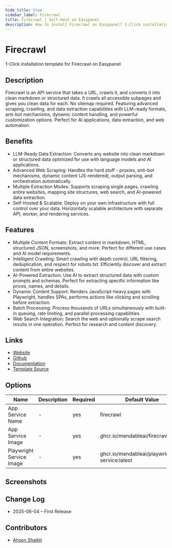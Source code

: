 ```yaml
---
hide_title: true
sidebar_label: Firecrawl
title: Firecrawl | Self-Host on Easypanel
description: How to install Firecrawl on Easypanel? 1-Click installation template for Firecrawl on Easypanel
---
```


<!-- generated -->

# Firecrawl

1-Click installation template for Firecrawl on Easypanel

## Description

Firecrawl is an API service that takes a URL, crawls it, and converts it into clean markdown or structured data. It crawls all accessible subpages and gives you clean data for each. No sitemap required. Featuring advanced scraping, crawling, and data extraction capabilities with LLM-ready formats, anti-bot mechanisms, dynamic content handling, and powerful customization options. Perfect for AI applications, data extraction, and web automation.

## Benefits

- LLM-Ready Data Extraction: Converts any website into clean markdown or structured data optimized for use with language models and AI applications.
- Advanced Web Scraping: Handles the hard stuff - proxies, anti-bot mechanisms, dynamic content (JS-rendered), output parsing, and orchestration automatically.
- Multiple Extraction Modes: Supports scraping single pages, crawling entire websites, mapping site structures, web search, and AI-powered data extraction.
- Self-Hosted & Scalable: Deploy on your own infrastructure with full control over your data. Horizontally scalable architecture with separate API, worker, and rendering services.

## Features

- Multiple Content Formats: Extract content in markdown, HTML, structured JSON, screenshots, and more. Perfect for different use cases and AI model requirements.
- Intelligent Crawling: Smart crawling with depth control, URL filtering, deduplication, and respect for robots.txt. Efficiently discover and extract content from entire websites.
- AI-Powered Extraction: Use AI to extract structured data with custom prompts and schemas. Perfect for extracting specific information like prices, names, and details.
- Dynamic Content Support: Renders JavaScript-heavy pages with Playwright, handles SPAs, performs actions like clicking and scrolling before extraction.
- Batch Processing: Process thousands of URLs simultaneously with built-in queuing, rate limiting, and parallel processing capabilities.
- Web Search Integration: Search the web and optionally scrape search results in one operation. Perfect for research and content discovery.

## Links

- [Website](https://firecrawl.dev/)
- [Github](https://github.com/mendableai/firecrawl)
- [Documentation](https://docs.firecrawl.dev/)
- [Template Source](https://github.com/easypanel-io/templates/tree/main/templates/firecrawl)

## Options

Name | Description | Required | Default Value
-|-|-|-
App Service Name | - | yes | firecrawl
App Service Image | - | yes | ghcr.io/mendableai/firecrawl:latest
Playwright Service Image | - | yes | ghcr.io/mendableai/playwright-service:latest

## Screenshots


## Change Log

- 2025-06-04 – First Release

## Contributors

- [Ahson Shaikh](https://github.com/Ahson-Shaikh)
